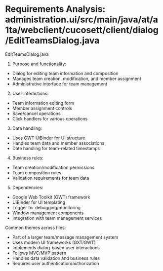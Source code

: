 # Requirements Analysis: administration.ui/src/main/java/at/a1ta/webclient/cucosett/client/dialog/EditTeamsDialog.java

EditTeamsDialog.java
1. Purpose and functionality:
- Dialog for editing team information and composition
- Manages team creation, modification, and member assignment
- Administrative interface for team management

2. User interactions:
- Team information editing form
- Member assignment controls
- Save/cancel operations
- Click handlers for various operations

3. Data handling:
- Uses GWT UiBinder for UI structure
- Handles team data and member associations
- Date handling for team-related timestamps

4. Business rules:
- Team creation/modification permissions
- Team composition rules
- Validation requirements for team data

5. Dependencies:
- Google Web Toolkit (GWT) framework
- UiBinder for UI templating
- Logger for debugging/monitoring
- Window management components
- Integration with team management services

Common themes across files:
- Part of a larger team/message management system
- Uses modern UI frameworks (GXT/GWT)
- Implements dialog-based user interactions
- Follows MVC/MVP pattern
- Handles data validation and business rules
- Requires user authentication/authorization